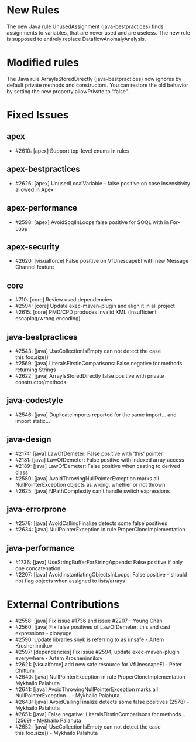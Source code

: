 # New Rules

The new Java rule UnusedAssignment (java-bestpractices) finds assignments to variables, that are never used and are useless. The new rule is supposed to entirely replace DataflowAnomalyAnalysis.

# Modified rules

The Java rule ArrayIsStoredDirectly (java-bestpractices) now ignores by default private methods and constructors. You can restore the old behavior by setting the new property allowPrivate to “false”.

# Fixed Issues

## apex
- #2610: [apex] Support top-level enums in rules
## apex-bestpractices
- #2626: [apex] UnusedLocalVariable - false positive on case insensitivity allowed in Apex
## apex-performance
- #2598: [apex] AvoidSoqlInLoops false positive for SOQL with in For-Loop
## apex-security
- #2620: [visualforce] False positive on VfUnescapeEl with new Message Channel feature
## core
- #710: [core] Review used dependencies
- #2594: [core] Update exec-maven-plugin and align it in all project
- #2615: [core] PMD/CPD produces invalid XML (insufficient escaping/wrong encoding)
## java-bestpractices
- #2543: [java] UseCollectionIsEmpty can not detect the case this.foo.size()
- #2569: [java] LiteralsFirstInComparisons: False negative for methods returning Strings
- #2622: [java] ArrayIsStoredDirectly false positive with private constructor/methods
## java-codestyle
- #2546: [java] DuplicateImports reported for the same import… and import static…
## java-design
- #2174: [java] LawOfDemeter: False positive with ‘this’ pointer
- #2181: [java] LawOfDemeter: False positive with indexed array access
- #2189: [java] LawOfDemeter: False positive when casting to derived class
- #2580: [java] AvoidThrowingNullPointerException marks all NullPointerException objects as wrong, whether or not thrown
- #2625: [java] NPathComplexity can’t handle switch expressions
## java-errorprone
- #2578: [java] AvoidCallingFinalize detects some false positives
- #2634: [java] NullPointerException in rule ProperCloneImplementation
## java-performance
- #1736: [java] UseStringBufferForStringAppends: False positive if only one concatenation
- #2207: [java] AvoidInstantiatingObjectsInLoops: False positive - should not flag objects when assigned to lists/arrays

# External Contributions

- #2558: [java] Fix issue #1736 and issue #2207 - Young Chan
- #2560: [java] Fix false positives of LawOfDemeter: this and cast expressions - xioayuge
- #2590: Update libraries snyk is referring to as unsafe - Artem Krosheninnikov
- #2597: [dependencies] Fix issue #2594, update exec-maven-plugin everywhere - Artem Krosheninnikov
- #2621: [visualforce] add new safe resource for VfUnescapeEl - Peter Chittum
- #2640: [java] NullPointerException in rule ProperCloneImplementation - Mykhailo Palahuta
- #2641: [java] AvoidThrowingNullPointerException marks all NullPointerException… - Mykhailo Palahuta
- #2643: [java] AvoidCallingFinalize detects some false positives (2578) - Mykhailo Palahuta
- #2651: [java] False negative: LiteralsFirstInComparisons for methods… (2569) - Mykhailo Palahuta
- #2652: [java] UseCollectionIsEmpty can not detect the case this.foo.size() - Mykhailo Palahuta

